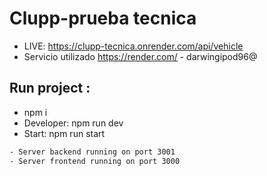 # Clupp-prueba tecnica
- LIVE: https://clupp-tecnica.onrender.com/api/vehicle
- Servicio utilizado https://render.com/ - darwingipod96@

## Run project : 
- npm i 
- Developer: npm run dev
- Start: npm run start

```sh
- Server backend running on port 3001
- Server frontend running on port 3000
```
